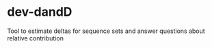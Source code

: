 # dev-dandD
Tool to estimate deltas for sequence sets and answer questions about relative contribution
